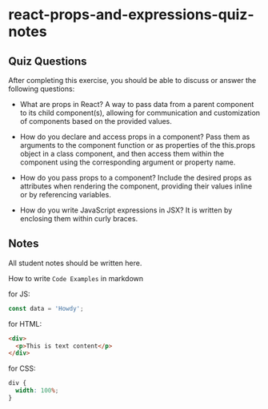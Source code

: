 # react-props-and-expressions-quiz-notes

## Quiz Questions

After completing this exercise, you should be able to discuss or answer the following questions:

- What are props in React?
  A way to pass data from a parent component to its child component(s), allowing for communication and customization of components based on the provided values.

- How do you declare and access props in a component?
  Pass them as arguments to the component function or as properties of the this.props object in a class component, and then access them within the component using the corresponding argument or property name.

- How do you pass props to a component?
  Include the desired props as attributes when rendering the component, providing their values inline or by referencing variables.

- How do you write JavaScript expressions in JSX?
  It is written by enclosing them within curly braces.

## Notes

All student notes should be written here.

How to write `Code Examples` in markdown

for JS:

```javascript
const data = 'Howdy';
```

for HTML:

```html
<div>
  <p>This is text content</p>
</div>
```

for CSS:

```css
div {
  width: 100%;
}
```
